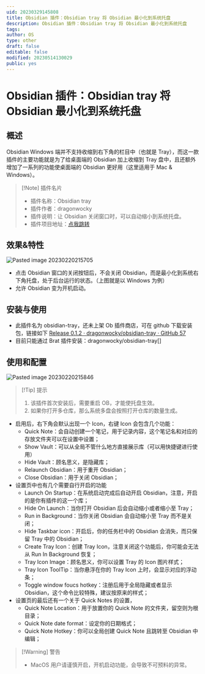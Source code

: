 ```yaml
---
uid: 20230329145808
title: Obsidian 插件：Obsidian tray 将 Obsidian 最小化到系统托盘
description: Obsidian 插件：Obsidian tray 将 Obsidian 最小化到系统托盘
tags: 
author: OS
type: other
draft: false
editable: false
modified: 20230514130029
public: yes
---
```


# Obsidian 插件：Obsidian tray 将 Obsidian 最小化到系统托盘

## 概述

Obsidian Windows 端并不支持收缩到右下角的栏目中（也就是 Tray），而这一款插件的主要功能就是为了给桌面端的 Obsidian 加上收缩到 Tray 盘中，且还额外增加了一系列的功能使桌面端的 Obsidian 更好用（这里适用于 Mac & Windows）。

> [!Note] 插件名片
> - 插件名称：Obsidian tray
> - 插件作者：dragonwocky
> - 插件说明：让 Obsidian 关闭窗口时，可以自动缩小到系统托盘。
> - 插件项目地址：[点我跳转](https://github.com/dragonwocky/obsidian-tray)

## 效果&特性

![Pasted image 20230220215705](https://cdn.pkmer.cn/images/3e09386e560c68443ea02b03e5fb60e4_MD5.png!pkmer)

- 点击 Obsidian 窗口的关闭按钮后，不会关闭 Obsidian，而是最小化到系统右下角托盘，处于后台运行的状态。（上图就是以 Windows 为例）
- 允许 Obsidian 变为开机启动。

## 安装与使用

- 此插件名为 obsidian-tray，还未上架 Ob 插件商店，可在 github 下载安装包，链接如下
    [Release 0.1.2 · dragonwocky/obsidian-tray · GitHub 57](https://github.com/dragonwocky/obsidian-tray/releases/tag/0.1.2)
- 目前只能通过 Brat 插件安装：dragonwocky/obsidian-tray[]

## 使用和配置

![Pasted image 20230220215846](https://cdn.pkmer.cn/images/7a76c9b7793176741aef4a790af98b9b_MD5.png!pkmer)

> [!Tip] 提示
> 1. 该插件首次安装后，需要重启 OB，才能使托盘生效。
> 2. 如果你打开多仓库，那么系统多盘会按照打开仓库的数量生成。

- 启用后，右下角会默认出现一个 Icon，右键 Icon 会包含几个功能：
	- Quick Note：会自动创建一个笔记，用于记录内容，这个笔记名和对应的存放文件夹可以在设置中设置；
	- Show Vault：可以从全局不管什么地方直接展示库（可以用快捷键进行使用）
	- Hide Vault：顾名思义，是隐藏库；
	- Relaunch Obsidian：用于重开 Obsidian；
	- Close Obsidian：用于关闭 Obsidian；
- 设置页中也有几个需要自行开启的功能
	- Launch On Startup：在系统启动完成后自动开启 Obsidian，注意，开启的是你有插件的这一个库；
	- Hide On Launch：当你打开 Obsidian 后会自动缩小或者缩小至 Tray；
	- Run in Background：当你关闭 Obsidian 会自动缩小至 Tray 而不是关闭；
	- Hide Taskbar icon：开启后，你的任务栏中的 Obsidian 会消失，而只保留 Tray 中的 Obsidian；
	- Create Tray Icon：创建 Tray Icon，注意关闭这个功能后，你可能会无法从 Run In Background 恢复；
	- Tray Icon Image：顾名思义，你可以设置 Tray 的 Icon 图片样式；
	- Tray Icon ToolTip：当你悬浮在你的 Tray Icon 上时，会显示对应的浮动条；
	- Toggle window foucs hotkey：注册后用于全局隐藏或者显示 Obsidian，这个命令比较特殊，建议按原来的样式；
- 设置页的最后还有一个关于 Quick Notes 的设置，
	- Quick Note Location：用于放置你的 Quick Note 的文件夹，留空则为根目录；
	- Quick Note date format：设定你的日期格式；
	- Quick Note Hotkey：你可以全局创建 Quick Note 且跳转至 Obsidian 中编辑；

> [!Warning] 警告
> - MacOS 用户请谨慎开启，开机启动功能，会导致不可预料的异常。